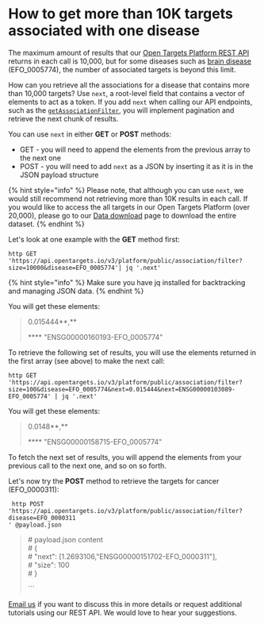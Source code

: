 # How to get more than 10K targets associated with one disease

The maximum amount of results that our [Open Targets Platform REST API](https://api.opentargets.io/v3/platform/docs/swagger-ui) returns in each call is 10,000, but for some diseases such as [brain disease](https://www.targetvalidation.org/disease/EFO_0005774/associations) \(EFO\_0005774\), the number of associated targets is beyond this limit.

How can you retrieve all the associations for a disease that contains more than 10,000 targets? Use `next`, a root-level field that contains a vector of elements to act as a token. If you add `next` when calling our API endpoints, such as the [`getAssociationFilter`](https://api.opentargets.io/v3/platform/docs/swagger-ui#/filter/getAssociationFilter),  you will implement pagination and retrieve the next chunk of results.

You can use `next` in either **GET** or **POST** methods:

* GET - you will need to append the elements from the previous array to the next one
* POST - you will need to add  `next` as a JSON by inserting it as it is in the JSON payload structure

{% hint style="info" %}
Please note, that although you can use `next`, we would still recommend not retrieving more than 10K results in each call. If you would like to access the all targets in our Open Targets Platform \(over 20,000\), please go to our [Data download](https://www.targetvalidation.org/downloads/data) page to download the entire dataset.
{% endhint %}

Let's look at one example with the **GET** method first:

```text
http GET 'https://api.opentargets.io/v3/platform/public/association/filter?size=10000&disease=EFO_0005774'| jq '.next'
```

{% hint style="info" %}
Make sure you have jq installed for backtracking and managing JSON data.
{% endhint %}

You will get these elements:

> 0.015444**,**
>
>  **** "ENSG00000160193-EFO\_0005774"

To retrieve the following set of results, you will use the elements returned in the first array \(see above\) to make the next call:

```text
http GET 'https://api.opentargets.io/v3/platform/public/association/filter?size=100&disease=EFO_0005774&next=0.015444&next=ENSG00000103089-EFO_0005774' | jq '.next'
```

You will get these elements:

> 0.0148**,**
>
>  **** "ENSG00000158715-EFO\_0005774"

To fetch the next set of results, you will append the elements from your previous call to the next one, and so on so forth.

Let's now try the **POST** method to retrieve the targets for cancer \(EFO\_0000311\):

```text
 http POST 'https://api.opentargets.io/v3/platform/public/association/filter?disease=EFO_0000311
' @payload.json
```

> \# payload.json content  
> \# {  
> \#     "next": \[1.2693106,"ENSG00000151702-EFO\_0000311"\],  
> \#     "size": 100  
> \# }
>
> \`\`\`

​[Email us](mailto:support@targetvalidation.org) if you want to discuss this in more details or request additional tutorials using our REST API. We would love to hear your suggestions.

  
  
  


